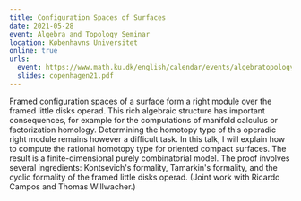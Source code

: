 ```yaml
---
title: Configuration Spaces of Surfaces
date: 2021-05-28
event: Algebra and Topology Seminar
location: Københavns Universitet
online: true
urls:
  event: https://www.math.ku.dk/english/calendar/events/algebratopology-seminar-28052021/
  slides: copenhagen21.pdf
---
```


Framed configuration spaces of a surface form a right module over the framed little disks operad. This rich algebraic structure has important consequences, for example for the computations of manifold calculus or factorization homology. Determining the homotopy type of this operadic right module remains however a difficult task. In this talk, I will explain how to compute the rational homotopy type for oriented compact surfaces. The result is a finite-dimensional purely combinatorial model. The proof involves several ingredients: Kontsevich's formality, Tamarkin's formality, and the cyclic formality of the framed little disks operad. (Joint work with Ricardo Campos and Thomas Willwacher.)
